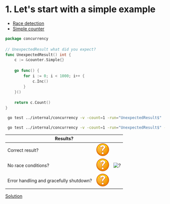 # 1. Let's start with a simple example

* [Race detection](race/race.md)
* [Simple counter](counter/simple.md)

```go 
package concurrency

// UnexpectedResult what did you expect? 
func UnexpectedResult() int {
	c := &counter.Simple{}

	go func() {
		for i := 0; i < 1000; i++ {
			c.Inc()
		}
	}()

	return c.Count()
}
```

```bash
 go test ../internal/concurrency -v -count=1 -run="UnexpectedResult$" 
```

```bash
 go test ../internal/concurrency -v -count=1 -run="UnexpectedResult$" -race 
```

<table>
<thead> 
  <tr> 
    <th colspan="3">Results?</th> 
  </tr>
</thead>
<tbody>
  <tr>
    <td>Correct result?</td>
    <td><img height="40" src="images/question.svg" width="40" alt="?"/></td>
    <td rowspan="3"><img height="360" src="https://media.giphy.com/media/xT0xeuOy2Fcl9vDGiA/giphy.gif" width="360" alt="?"/></td>
  </tr> 
  <tr>
    <td>No race conditions?</td>
    <td><img height="40" src="images/question.svg" width="40" alt="?"/></td> 
  </tr>
  <tr>
    <td>Error handling and gracefully shutdown?</td>
    <td><img height="40" src="images/question.svg" width="40" alt="?"/></td>
  </tr>
</tbody>
</table> 

[Solution](example_1_solution.md)